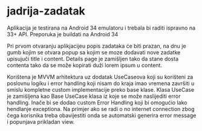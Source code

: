 # jadrija-zadatak

Aplikacija je testirana na Android 34 emulatoru i trebala bi raditi ispravno na 33+ API. Preporuka je buildati na Android 34

Pri prvom otvaranju aplikjacijeu popis zadataka će biti prazan, na dnu je gumb kojim se otvara popup sa kojim se moze dodavati nove zadatke upisujuči title i content. 
Details page je zamišljen tako da stane dosta contenta tako da se može kopirati duži lorem ipsum u content.

Korištena je MVVM arhitektura uz dodatak UseCaseova koji su korišteni za poslovnu logiku i error handling koji nisam do kraja imao vremena završiti u smislu kompletne custom implementacije preko base klase. 
Klasa UseCase je zamišljena kao Base UseCase klasa iz koje se može naslijediti error handling. Inače bi se dodao custom Error Handling koji bi omogućio lako hendlanje exceptiona. 
Na primjer ako se radi o no internet connection zbog čega korisnika treba obavijestiti onda se automatski generira error message i popunjava prikladan view.
